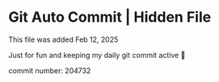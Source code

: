 # Git Auto Commit | Hidden File

This file was added Feb 12, 2025

Just for fun and keeping my daily git commit active 🤪

commit number: 204732
